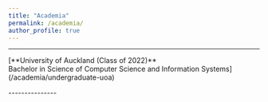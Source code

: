 ```yaml
---
title: "Academia"
permalink: /academia/
author_profile: true
---
```

---------------
<p></p><p></p>
[**University of Auckland (Class of 2022)** <br>Bachelor in Science of Computer Science and Information Systems](/academia/undergraduate-uoa)
<!-- [**(2013) Windows 8 Applications** <br>Published Applications](/portfolio/windows-8-applications/) -->
<p></p><p></p>
---------------
